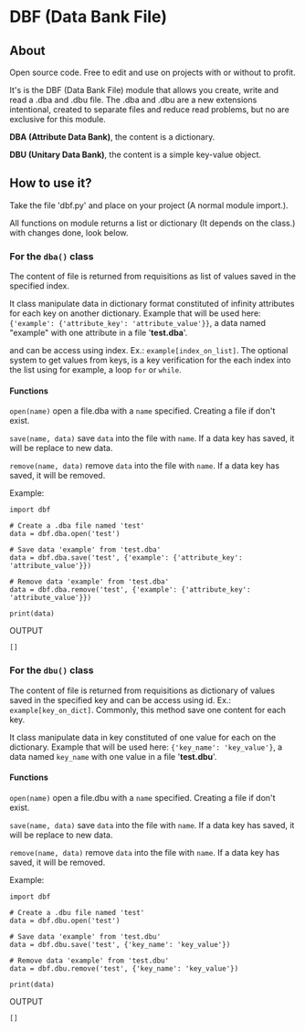 # DBF (Data Bank File)

## About

Open source code. Free to edit and use on projects with or without to profit.

It's is the DBF (Data Bank File) module that allows you create, write and read a .dba and .dbu file.
The .dba and .dbu are a new extensions intentional, created to separate files and reduce read problems, but no are exclusive for this module.

**DBA (Attribute Data Bank)**, the content is a dictionary.

**DBU (Unitary Data Bank)**, the content is a simple key-value object.

## How to use it?

Take the file 'dbf.py' and place on your project (A normal module import.).

All functions on module returns a list or dictionary (It depends on the class.) with changes done, look below. 

### For the `dba()` class

The content of file is returned from requisitions as list of values saved in the specified index.

It class manipulate data in dictionary format constituted of infinity attributes for each key on another dictionary. Example that will be used here: `{'example': {'attribute_key': 'attribute_value'}}`, a data named "example" with one attribute in a file '**test.dba**'.

and can be access using index. Ex.: `example[index_on_list]`. The optional system to get values from keys, is a key verification for the each index into the list using for example, a loop `for` or `while`.

#### Functions

`open(name)` open a file.dba with a `name` specified. Creating a file if don't exist.

`save(name, data)` save `data` into the file with `name`. If a data key has saved, it will be replace to new data.

`remove(name, data)` remove `data` into the file with `name`. If a data key has saved, it will be removed.

Example:

```
import dbf 

# Create a .dba file named 'test'
data = dbf.dba.open('test')

# Save data 'example' from 'test.dba'
data = dbf.dba.save('test', {'example': {'attribute_key': 'attribute_value'}})

# Remove data 'example' from 'test.dba'
data = dbf.dba.remove('test', {'example': {'attribute_key': 'attribute_value'}})

print(data)
```
OUTPUT
```
[]
```

### For the `dbu()` class
  
The content of file is returned from requisitions as dictionary of values saved in the specified key
and can be access using id. Ex.: `example[key_on_dict]`. Commonly, this method save one content for each key.

It class manipulate data in key constituted of one value for each on the dictionary. Example that will be used here: `{'key_name': 'key_value'}`, a data named `key_name` with one value in a file '**test.dbu**'.

#### Functions

`open(name)` open a file.dbu with a `name` specified. Creating a file if don't exist.

`save(name, data)` save `data` into the file with `name`. If a data key has saved, it will be replace to new data.

`remove(name, data)` remove `data` into the file with `name`. If a data key has saved, it will be removed.

Example:

```
import dbf 

# Create a .dbu file named 'test'
data = dbf.dbu.open('test')

# Save data 'example' from 'test.dbu'
data = dbf.dbu.save('test', {'key_name': 'key_value'})

# Remove data 'example' from 'test.dbu'
data = dbf.dbu.remove('test', {'key_name': 'key_value'})

print(data)
```
OUTPUT
```
[]
```